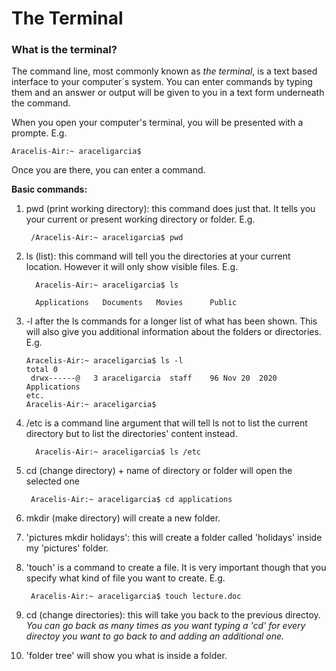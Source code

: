 # The Terminal

### What is the terminal? ###

The command line, most commonly known as *the terminal*, is a text based interface to your computer´s system. You can enter commands by typing them and an answer or output will be given to you in a text form underneath the command. 

When you open your computer's terminal, you will be presented with a prompte. E.g. 

    Aracelis-Air:~ araceligarcia$
    
Once you are there, you can enter a command. 

**Basic commands:**

1. pwd (print working directory): this command does just that. It tells you your current or present working directory or folder. E.g.

        /Aracelis-Air:~ araceligarcia$ pwd
    
2. ls (list): this command will tell you the directories at your current location. However it will only show visible files. E.g.

         Aracelis-Air:~ araceligarcia$ ls
   
         Applications	Documents	Movies		Public
 
 3. -l after the ls commands for a longer list of what has been shown. This will also give you additional information about the folders or directories. E.g.
 
        Aracelis-Air:~ araceligarcia$ ls -l
        total 0
         drwx------@   3 araceligarcia  staff    96 Nov 20  2020 Applications
        etc.
        Aracelis-Air:~ araceligarcia$ 
    
4. /etc is a command line argument that will tell ls not to list the current directory but to list the directories' content instead. 

         Aracelis-Air:~ araceligarcia$ ls /etc

5. cd (change directory) + name of directory or folder will open the selected one

        Aracelis-Air:~ araceligarcia$ cd applications

6. mkdir (make directory) will create a new folder.
7. 'pictures mkdir holidays': this will create a folder called 'holidays' inside my 'pictures' folder.
8. 'touch' is a command to create a file. It is very important though that you specify what kind of file you want to create. E.g.

        Aracelis-Air:~ araceligarcia$ touch lecture.doc

9. cd (change directories): this will take you back to the previous directoy. *You can go back as many times as you want typing a 'cd' for every directoy you want to go back to and adding an additional one.*
10. 'folder tree' will show you what is inside a folder. 

